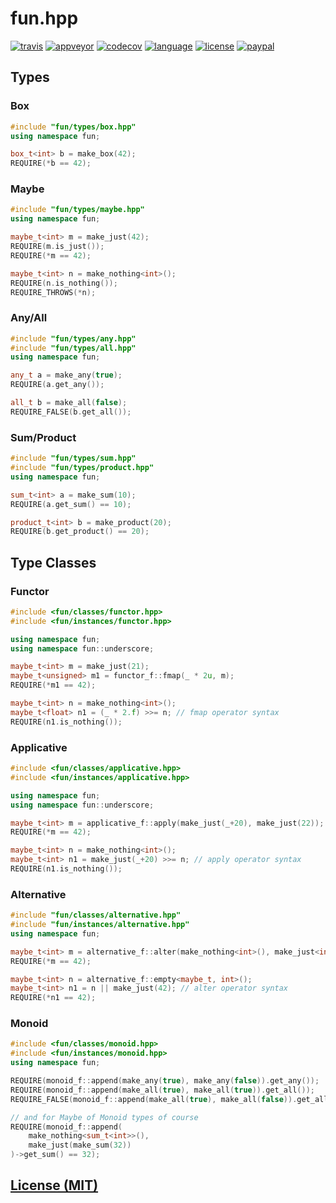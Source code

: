 # fun.hpp

[![travis][badge.travis]][travis]
[![appveyor][badge.appveyor]][appveyor]
[![codecov][badge.codecov]][codecov]
[![language][badge.language]][language]
[![license][badge.license]][license]
[![paypal][badge.paypal]][paypal]

[badge.travis]: https://img.shields.io/travis/BlackMATov/fun.hpp/master.svg?logo=travis
[badge.appveyor]: https://img.shields.io/appveyor/ci/BlackMATov/fun-hpp/master.svg?logo=appveyor
[badge.codecov]: https://img.shields.io/codecov/c/github/BlackMATov/fun.hpp/master.svg?logo=codecov
[badge.language]: https://img.shields.io/badge/language-C%2B%2B17-red.svg
[badge.license]: https://img.shields.io/badge/license-MIT-blue.svg
[badge.paypal]: https://img.shields.io/badge/donate-PayPal-orange.svg?logo=paypal&colorA=00457C

[travis]: https://travis-ci.org/BlackMATov/fun.hpp
[appveyor]: https://ci.appveyor.com/project/BlackMATov/fun-hpp
[codecov]: https://codecov.io/gh/BlackMATov/fun.hpp
[language]: https://en.wikipedia.org/wiki/C%2B%2B17
[license]: https://en.wikipedia.org/wiki/MIT_License
[paypal]: https://www.paypal.me/matov

[fun]: https://github.com/BlackMATov/fun.hpp

## Types

### Box

```cpp
#include "fun/types/box.hpp"
using namespace fun;

box_t<int> b = make_box(42);
REQUIRE(*b == 42);
```

### Maybe

```cpp
#include "fun/types/maybe.hpp"
using namespace fun;

maybe_t<int> m = make_just(42);
REQUIRE(m.is_just());
REQUIRE(*m == 42);

maybe_t<int> n = make_nothing<int>();
REQUIRE(n.is_nothing());
REQUIRE_THROWS(*n);
```

### Any/All

```cpp
#include "fun/types/any.hpp"
#include "fun/types/all.hpp"
using namespace fun;

any_t a = make_any(true);
REQUIRE(a.get_any());

all_t b = make_all(false);
REQUIRE_FALSE(b.get_all());
```

### Sum/Product

```cpp
#include "fun/types/sum.hpp"
#include "fun/types/product.hpp"
using namespace fun;

sum_t<int> a = make_sum(10);
REQUIRE(a.get_sum() == 10);

product_t<int> b = make_product(20);
REQUIRE(b.get_product() == 20);
```

## Type Classes

### Functor

```c++
#include <fun/classes/functor.hpp>
#include <fun/instances/functor.hpp>

using namespace fun;
using namespace fun::underscore;

maybe_t<int> m = make_just(21);
maybe_t<unsigned> m1 = functor_f::fmap(_ * 2u, m);
REQUIRE(*m1 == 42);

maybe_t<int> n = make_nothing<int>();
maybe_t<float> n1 = (_ * 2.f) >>= n; // fmap operator syntax
REQUIRE(n1.is_nothing());
```

### Applicative

```cpp
#include <fun/classes/applicative.hpp>
#include <fun/instances/applicative.hpp>

using namespace fun;
using namespace fun::underscore;

maybe_t<int> m = applicative_f::apply(make_just(_+20), make_just(22));
REQUIRE(*m == 42);

maybe_t<int> n = make_nothing<int>();
maybe_t<int> n1 = make_just(_+20) >>= n; // apply operator syntax
REQUIRE(n1.is_nothing());
```

### Alternative

```cpp
#include "fun/classes/alternative.hpp"
#include "fun/instances/alternative.hpp"
using namespace fun;

maybe_t<int> m = alternative_f::alter(make_nothing<int>(), make_just<int>(42));
REQUIRE(*m == 42);

maybe_t<int> n = alternative_f::empty<maybe_t, int>();
maybe_t<int> n1 = n || make_just(42); // alter operator syntax
REQUIRE(*n1 == 42);
```

### Monoid

```cpp
#include <fun/classes/monoid.hpp>
#include <fun/instances/monoid.hpp>
using namespace fun;

REQUIRE(monoid_f::append(make_any(true), make_any(false)).get_any());
REQUIRE(monoid_f::append(make_all(true), make_all(true)).get_all());
REQUIRE_FALSE(monoid_f::append(make_all(true), make_all(false)).get_all());

// and for Maybe of Monoid types of course
REQUIRE(monoid_f::append(
    make_nothing<sum_t<int>>(),
    make_just(make_sum(32))
)->get_sum() == 32);
```

## [License (MIT)](./LICENSE.md)
